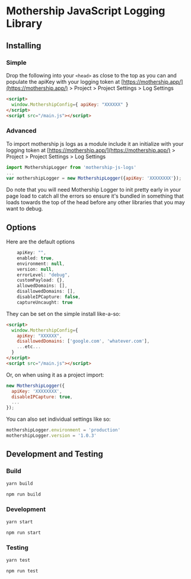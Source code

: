# Mothership JavaScript Logging Library

## Installing

### Simple

Drop the following into your ```<head>``` as close to the top as you can and populate the apiKey with your logging token at [https://mothership.app/](https://mothership.app/) > Project > Project Settings > Log Settings

```html
<script>
  window.MothershipConfig={ apiKey: "XXXXXX" } 
</script>
<script src="/main.js"></script>
```

### Advanced

To import mothership js logs as a module include it an initialize with your logging token at [https://mothership.app/](https://mothership.app/) > Project > Project Settings > Log Settings

```js
import MothershipLogger from 'mothership-js-logs'
...
var mothershipLogger = new MothershipLogger({apiKey: 'XXXXXXXX'});
```

Do note that you will need Mothership Logger to init pretty early in your page load to catch all the errors so ensure it's bundled in something that loads towards the top of the head before any other libraries that you may want to debug.

## Options
Here are the default options
```js
    apiKey: "",
    enabled: true,
    environment: null,
    version: null,
    errorLevel: "debug",
    customPayload: {},
    allowedDomains: [],
    disallowedDomains: [],
    disableIPCapture: false,
    captureUncaught: true
```

They can be set on the simple install like-a-so:
```html
<script>
  window.MothershipConfig={ 
    apiKey: "XXXXXX", 
    disallowedDomains: ['google.com', 'whatever.com'],
    ...etc...
  } 
</script>
<script src="/main.js"></script>
```

Or, on when using it as a project import:

```js
new MothershipLogger({
  apiKey: 'XXXXXXXX', 
  disableIPCapture: true,
  ...
});
```

You can also set individual settings like so:
```js
mothershipLogger.environment = 'production'
mothershipLogger.version = '1.0.3'
```



## Development and Testing

### Build

```sh
yarn build
```
```sh
npm run build
```

### Development

```sh
yarn start
```
```sh
npm run start
```

### Testing

```sh
yarn test
```
```sh
npm run test
```